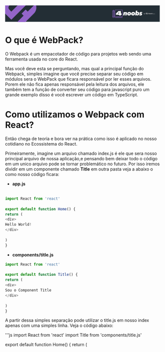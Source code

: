 <p align="center">
<a href="https://github.com/he4rt/4noobs" target="_blank">
<img src="../../assets/global/header-4noobs.svg">
</a>
</p>

# O que é WebPack?

O Webpack é um empacotador de código para projetos web sendo uma ferramenta usada no core do React.

Mas você deve esta se perguntando, mas qual a principal função do Webpack, simples imagine que você precise separar seu código em módulos sera o WebPack que ficara responsável por ler esses arquivos. Porem ele não fica apenas responsável pela leitura dos arquivos, ele também tem a função de converter seu código para javascript puro um grande exemplo disso é você escrever um código em TypeScript.

# Como utilizamos o Webpack com React?

Então chega de teoria e bora ver na prática como isso é aplicado no nosso cotidiano no Ecossistema do React.

Primeiramente, imagine um arquivo chamado index.js é ele que sera nosso principal arquivo de nossa aplicação,e pensando bem deixar todo o código em um unico arquivo pode se tornar problemático no futuro. Por isso iremos dividir em um componente chamado **Title** em outra pasta veja a abaixo o como nosso código ficara:

- **app.js**
```js

import React from 'react'

export default function Home() {
return (
<div>
Hello World!
</div>

)
}
```

- **components/title.js**

```js
import React from 'react'

export default function Title() {
return (
<div>
Sou o Component Title
</div>

)
}

```

A partir dessa simples separação pode utilizar o title.js em nosso index apenas com uma simples linha. Veja o código abaixo:

'''js
import React from 'react'
import Title from 'components/title.js'

export default function Home() {
return (
<div>
<Title />
</div>

)
}

'''

E pronto a partir de agora nosso componente sera renderizado na tela de maneira dinâmica e sem poluir o index.js.

<p align="center">Made with :purple_heart:</p>

<p align="center">
<a href="https://github.com/he4rt/4noobs" target="_blank">
<img src="../../assets/global/footer-4noobs.svg" width="380">
</a>
</p>